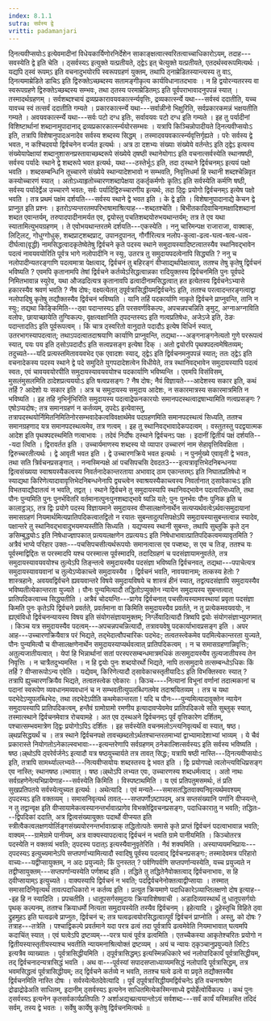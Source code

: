 ```yaml
---
index: 8.1.1
sutra: सर्वस्य द्वे
vritti: padamanjari
---
```


 ठ्नित्यवीप्सयोःऽ इत्येवमादीनां विधेयकार्यिणोरनिर्देशेन साकाङ्क्षत्वात्स्वरितत्वाच्चाधिकारोऽयम्, तदाह---सवस्येति द्वे इति चेति । ठ्सर्वस्यऽ इत्युक्ते यत्प्रतीयते, ठ्द्वेऽ इत् चेत्युक्ते यत्प्रतीयते, एतदर्थस्वरूपमित्यर्थः । यद्यपि ठ्स्वं रूपम्ऽ इति वचनादुभयोरपि स्वरूपग्रहणं युक्तम्, तथापि ठ्नाम्रेडितस्यान्त्यस्य तु वाऽ, ठ्नित्यमाम्रेडिते डाचिऽ इति द्विरुक्तेऽच्छब्दस्य सतामङ्गीकृत्य कार्यविधानातदभावः । न हि द्वयोरन्यतरस्य वा स्वरूपग्रहणे द्विरुक्तेऽच्छब्दस्य सम्भवः, तथा ठ्तस्य परमाम्रेडितम्ऽ इति पूर्वपराभावादनुपपन्नं स्यात् । तस्मादर्थग्रहणम् । सर्वशब्दश्चायं द्रव्यप्रकारावयवकार्त्स्न्यवृत्तिः, द्रव्यकार्त्स्न्ये यथा---सर्वस्वं ददातीति, यच्च यावच्च स्वं तत्सर्वं ददातीति गम्यते । प्रकारकार्त्स्न्ये यथा---सर्वान्नीनो भिक्षुरिति, सर्वप्रकारकमन्नं भक्षयतीति गम्यते । अवयवकार्त्स्न्ये यथा---सर्वः पटो दग्ध इतिः, सर्वावयवः पटो दग्ध इति गम्यते । इह तु पर्यादीनां विशिष्टार्थानां शब्दानामुपादानाद् द्रव्यप्रकारकार्त्स्न्ययोरसम्भवः । यत्रापि किञ्चिन्नोपादीयते ठ्नित्यवीप्सयोःऽ इति, तत्रापि विशेषानुपादअनादेव सर्वस्य शब्दस्य सिद्धम् । तस्मादवयवकार्त्स्न्यवृत्तिर्गृह्यते । परेः सर्वस्य द्वे भवतः, न कश्चिदवयो द्विर्वचनेन वर्ज्यत इत्यर्थः । अत्र ठा दशभ्यः संख्याः संख्येये वर्तन्तेऽ इति ठ्द्वेऽ इत्यस्य संख्येयापेक्षायां शब्दानुशासनप्रस्तावाच्छब्दरूपे संख्येये ठ्षष्ठी स्थानेयोगाऽ इति वचनात्सर्वस्येति स्थानषष्ठी, सर्वस्य पर्यादेः स्थाने द्वे शब्दरूपे भवत इत्यर्थः, यथा---ठस्तेर्भूःऽ इति, तदा ठ्स्थाने द्विर्वचनम्ऽ इत्ययं पक्षो भवति । शब्दसम्बन्धिनि तूच्चारणे संख्येये स्थान्यादेशभावो न सम्भवति, निवृत्तिधर्मा हि स्थानी शब्दश्चेन्निवृत कस्योच्चारणं स्यात् । अतोऽध्याहृतोच्चारणशब्दापेक्षया ठ्कर्तृकर्मणोः कृतिऽ इति सर्वस्येति कर्मणि षष्ठी, सर्वस्य पर्यादेर्द्वेअ उच्चारणे भवतः, सर्वः पर्यादिद्विरुच्चारणीय इत्यर्थः, तदा ठ्द्विः प्रयोगो द्विर्वचनम्ऽ इत्येष पक्षो भवति । तत्र प्रथमं पक्षंम दर्शयति---सर्वस्य स्थाने द्वे भवत इति । के द्वे इति । विशेषानुपादानाद्ये केचन द्वे प्राप्नुत इति प्रश्नः । इतरोऽप्यन्तरतमपरिभाषामाश्रित्याह---शब्दतश्चेति । बिभीतकादिवाचिनामक्षादिशब्दानां शब्दत एवान्तर्यम्, तरुपादपादीनामर्यत एव, द्वयोस्तु पचतिशब्दयोरुभयथान्तर्यम्; तत्र ते एव यथा स्यातामित्युभयग्रहणम् । ते एवोभयथान्तरतमे दर्शयति---एकस्येति । ननु चारिमन्पक्ष राजाराजा, वाक्वाक्, लिट्लिट्, गोधुग्गोधुक्, शब्दप्राट्शब्दप्राट्, उपानदुपानत्, गौर्गौरित्यत्र नलोप-कुत्वा-ढत्व-घत्व-षत्व-धत्व-दीर्घत्वा(वृद्धी) नामसिद्धत्वादकृतेष्वेतेषु द्विर्वचने कृते पदस्य स्थाने समुदायस्यादिष्टत्वातस्यैव स्थानिवद्भावेन पदत्वं नावयवयोरिति पूर्वत्र भागे नलोपादीनि न स्युः, उतरत्र तु समुदायपदत्वेनापि सिद्ध्यति ? ननु च नलोपादीन्यतरङ्गाणि पदत्वमात्रा पेक्षत्वाद्, द्विर्वचनं तु बहिरङ्गं वीप्साद्यर्थापेक्षत्वात्, ततश्च तेषु कृतेषु द्विर्वचनं भविष्यति ? एवमपि कृतानामपि तेषां द्विर्वचने कर्तव्येऽसिद्धत्वान्नका रादियुक्तस्य द्विर्वचनमिति पुनः पूर्वपदे निमितभावान्न स्युरेव, यथा औजढदित्यत्र कृतानावपि ढत्वादीनामसिद्धत्वात् हत इत्येतस्य द्विर्वचनेऽभ्यासे हकारस्यैव श्रवणं भवति ? नैष दोषः; वक्ष्यत्येतत् ठ्पूर्वत्रासिद्धीयमद्विर्वचनेऽ इति, ततश्च परत्वादन्तरङ्गत्वाद्वा नलोपादिषु कृतेषु तद्यौक्तस्यैव द्विर्वचनं भविष्यति । यानि तर्हि पदकार्याणि नाकृते द्विर्वचने प्राप्नुवन्ति, तानि न स्युः; तद्यथा किङ्किमिति---ठ्वा पदान्तस्यऽ इति परसवर्णविकल्पः, अपचन्नपचन्निति ङ्मुट्, अग्नाअग्नाविति वलोपः, छायाच्छायेति तुग्विकल्पः, वृक्षत्वक्षानिति ठ्पदन्तस्यऽ इति णत्वप्रतिषेधः, अजेऽजे इति, ठेङः पदान्तादतिऽ इति पूर्वरूपत्वम् । किं चात्र ठ्स्वरितो वानुदाते पदादौऽ इत्येष विधिर्न स्यात्, उतरभागस्यापदत्वात्; तथाऽपदत्वातदाश्रयाणि कार्याणि प्राप्नुवन्ति, तद्यथा---अङ्गनाङ्गनेत्यतो गुणे पररूपत्वं स्यात्, पयः पय इति ठ्सोऽपदादौऽ इति सत्वप्रसङ्ग इत्येषा दिक् । अतो द्वयोरपि पृथक्पदत्वमेषितव्यम्; तदुच्यते---यदि प्रत्यस्तमितावयवभेद एक एवादशः स्याद्, ठ्द्वेऽ इति द्विर्वचनमनुपपन्नं स्यात्; ततः ठ्द्वेऽ इति वचनादेकस्य पदस्य स्थाने द्वे पदे समुदिते युगपदादेशत्वेन विधीयेते, तत्र स्थानिवद्भावेन समुदायस्यापि पदत्वं स्वतः, एवं चावयवयोरपीति समुदायस्यावयवयोश्च पदकार्याणि भविष्यन्ति । एवमपि विसंविसम्, मुसलंमुसलमिति ठादेशप्रत्यययोःऽ इति षत्वप्रसङ्गः ? नैष दोषः; नैवं विज्ञायते---आदेशस्य सकार इति, कथं तर्हि ? आदेशो यः सकार इति । अत्र च समुदायस्य समुदाय आदेशः, न सकारमात्रस्य सकारमात्रमिति न भविष्यति । इह तहि नृभिर्नृभिरिति समुदायस्य पदत्वाद्रेफनकारयोः समानपदस्थत्वाद्रषाभ्यामिति णत्वप्रसङ्गः ? एषोऽप्यदोषः; तत्र समानग्रहणं न कर्तव्यम्, ठ्पदेऽ इत्येवास्तु, तत्रापदस्थयोर्निमितनिमितिनोरसम्भवादेकत्वविवक्षार्थमेव पदग्रहणमिति समानपदस्थत्वं सिध्यति, ततश्च समानग्रहणाद यत्र समानपदस्थत्वमेव, तत्र णत्वम् । इह तु स्थानिवद्भावादेकपदत्वम् । वस्तुतस्तु पदद्वयात्मक आदेश इति पृथक्पदस्थमिति णत्वाभावः । तदेवं निर्दोषः ठ्स्थाने द्विर्वचनऽ पक्षः । इदानीं द्वितीयं पक्षं दर्शयति---यदा त्विति । द्विरावर्तत इति । उच्चार्यमाणस्य शब्दस्य यो व्यापार उच्चारणं नाम सेहावृत्तिविवक्षिता । द्विरुच्चरतीत्यर्थः । द्वे आवृती भवत इति । द्वे उच्चारणक्रिये भवत इत्यर्थः । न पुनर्मुख्ये एवावृती द्वे भवतः, तथा सति त्रिर्वचनप्रसङ्गात् । नन्वस्मिन्पक्षे आं पचसिपचसि देवदत3---इत्यत्रावृत्तिभेदनिबन्धनया द्वित्वसंख्यया स्वाश्रयस्यैकत्वस्य निवर्तनादेकान्तरताया अभावाद् ठाम एकान्तरम्ऽ इति निघातप्रतिषेधो न स्याद्यथा किरिणेत्यादावावृत्तिभेदनिबन्धनेनापि द्व्यच्त्वेन स्वाश्रयस्यैकाच्त्वस्य निवर्तानात् ठ्सावेकाचःऽ इति विभतयाद्यौदातत्वं न भवति, तद्वत् । स्थाने द्विर्वचने तु समुदायस्यापि स्थानिवद्भावेन पदत्वात्सिध्यति, तथा पौनः पुन्यमिति पुनः पुनर्भवितरि वर्तमानात्पुनःपुनशब्दाद्भावे ष्यञि यते; पुनः पुनर्भवः पौनः पुनिक इति च कालाट्ठञ्ऽ, तत्र द्विः प्रयोगे पदस्य विज्ञायमाने समुदायस्व वीप्सालक्षणेनार्थेन सत्यप्यर्थवत्वेऽर्थवत्समुदायानां समासग्रहणं नियमार्थमित्यप्रातिपदिकत्वातद्वितो न रयातः सुबन्तादुत्पत्तिपक्षेऽपि समुदायस्यासुबन्तत्वान्न स्यादेव, पक्षान्तरे तु स्थानिवद्भावादुभयमप्यस्तीति सिध्यति । यद्यप्यस्य स्थानी सुबन्तः, तथापि सुब्लुकि कृते ठ्न ङसिम्बुद्ध्योःऽ इति निषेधाज्ज्ञापकात् प्रत्ययलक्षणेन ठप्रत्ययःऽ इति निषेधाभावात्प्रातिपदिकत्वमव्यावृतमिति ? अत्रैवं भाप्ये परिहार उक्तः---पचसिपचसीत्यर्थरूपयोः समानत्वात्स एव पच्शब्दः, स एव च तिङ्, ततश्च यः पूर्वस्माद्विद्दितः स परस्मादपि यश्च परस्मात्स पूर्वस्मादपि, तदादिग्रहणं च पदसंज्ञायामनुवर्तते, तत्र समुदायस्यावयवयोश्च तुल्येऽपि तिङ्न्तत्वे समुदायस्यैव पदसंज्ञा भविष्यति द्विर्वचनवत्, तद्यथा---पपाचेत्यत्र समुदायस्यावयवानां च तुल्येऽप्येकाच्त्वे समुदायस्यैव । द्विर्वचनं भवति, नावयवानाम्; तत्कस्य हेतोः ? शास्त्रहानेः, अवयवद्विर्वचने ह्यवयवान्तरे विषये समुदायविषये च शास्त्रं हीनं स्यात्, तद्वत्पदसंज्ञापि समुदायस्यैव भविष्यतीत्येकान्तरता युज्यते । पौनः पुन्यमित्यादौ तद्धितोऽप्युक्तेन न्यायेन समुदायस्य सुबन्तत्वात् प्रातिपदिकत्वाच्च सिद्ध्यतीति । अत्रैवं चोदयन्ति---प्रागेव द्विर्वचनात् पचसीत्यस्यामवस्थायां प्रवृता पदसंज्ञा किमति पुनः कृतेऽपि द्विर्वचने प्रवर्तते, प्रवर्तमाना वा किमिति समुदायस्यैव प्रवर्तते, न तु प्रत्येकमवयवयोः, न ह्यएवंविधो द्विर्वचनन्यायस्य विषय इति संयोगसंज्ञायामुक्तम्; निर्ग्लेयादित्यादौ त्रिष्वपि द्वयोः संयोगसंज्ञाभ्युपगमात् । किञ्च यत्र समुदायस्यैव पदत्वम्---अपचन्नपचन्नित्यादौ, तत्रावयवेषु पदकार्याभावप्रसङ्ग इति । अपर आह---उच्चारणक्रियैवात्र परं भिद्यते, तद्भेदात्वौपचारिकः पदभेदः; तत्वतस्त्वेकमेव पदमित्येकान्तरता युज्यते, पौनः पुन्यमित्यौ च वीप्सालक्षणेनार्थेन समुदायस्याप्यर्थवत्वात् प्रातिपदिकत्वम् । न च समासग्रहणान्निवृत्तिः; अतुल्यजातीयत्वात् । येपां हि भिन्नार्थानां सतां परस्परसम्बन्धमात्रमधिकं तत्समुदायस्यैव तुल्यजातीयस्य तेन निवृत्तिः । न चात्रैतदुभ्यमस्ति । न हि द्वयोः पुनः शब्दयोरर्थो भिद्यते, नापि तत्समुदाये तत्सम्बन्धोऽधिकः किं तर्हि ? वीप्सारूपोऽन्य एवेति । यद्येवम्, किरिणेत्यादौ ठ्सावेकाचस्तृतीयादिःऽ इति विभक्तिस्वरः स्यात् ? तत्रापि ह्युच्चारणक्रियैव भिद्यते, तत्वतस्त्वेक एवेकारः । किञ्च----नित्यानां विभूनां वर्णानां तदात्मकानां च पदानां स्वरूपेण व्यवधानमव्यवधानं च न सम्भवतीत्युपलब्धिगतमेव तदाश्रयितव्यम् । तत्र च यथा पदभेदेऽप्युपलब्धिभेदः, तथा तदभेदेऽपीति कथमेकान्तरता ! यदि च पौनः---पुन्यमित्यादावुक्तेन न्यायेन समुदायस्यापि प्रातिपदिकत्वम्, हन्तैवं ग्रामोग्रामो रमणीय इत्यादावप्येवमेव प्रातिपदिकत्वे सति सुब्लुक् स्यात्, तस्मात्स्थाने द्विर्वचनमेवात्र रोचयामहे । अत एव ठ्स्थअने द्विर्वचनम्ऽ पूर्वं वृत्तिकारेण दर्शितम्, पश्चात्सम्भवमात्रेण ठ्द्विः प्रयोगोऽपिऽ दर्शितः । इह सर्वस्येति वचनमलोऽन्त्यनिवृत्यर्थं वा स्यात्, षष्ठ।ल्र्थप्रसिद्धयर्थं च । तत्र स्थाने द्विर्वचनपक्षे तावच्छब्दतोऽर्थतश्चान्तरतमाभ्यां द्वाभ्यामादेशाभ्यां भाव्यम् । ये चैवं प्रकारास्ते नियोगतोऽनेकाल्स्वभावाः---इत्यन्तरेणापि सर्वग्रहणम् ठनेकाल्शित्सर्वस्यऽ इति सर्वस्य भविष्यति । षष्ठ।ल्र्थोऽपि ठ्परेर्वर्जनेऽ इत्यादौ यत्र षष्ठयुच्चार्यते तत्र तावत् सिद्धः; यत्रापि षष्ठी नास्ति---ठ्नित्यवीप्सयोःऽ इति, तत्रापि सामर्थ्याल्लभ्यते---नित्यवीप्सयोयः शब्दस्तस्य द्वे भवत इति । द्विः प्रयोगपक्षे त्वलोन्त्यविधिप्रसङ्ग एव नास्ति; स्थानषष्ठ।ल्भावात् । षष्ठ।ल्र्थोऽपि लभ्यत एवः, उच्चारणस्य शब्दधर्मत्वाद् । अतो नाथः सर्वग्रहणेनेत्यभिप्रायेणाह---सर्वस्येति किमिति । विस्पष्टाथमिति । य एवं प्रतिपतुमसमर्थः, तं प्रति सुखप्रतिपतये सर्वस्येत्युच्यत इत्यर्थः । अथेत्यादि । एवं मन्यते---समासतद्धितवाक्यनिवृत्यर्थमवश्यम् ठ्पदस्यऽ इति वक्तव्यम् । समासनिवृत्यर्थ तावत्---सप्तपर्णोऽष्टापदम्, अत्र सप्तसंख्यानि पर्णानि वीप्स्यन्ते, न तु तद्वान्वृक्ष इति वीप्सायामेकत्वस्यानन्तर्भावात्प्रागेव विभक्तेद्विवचनप्रसङ्गः, पदाधिकारातु न भवति; तद्धितः---द्विपदिकां ददाति, अत्र द्वित्वसंख्यायुक्तः पदार्थो वीप्स्यत इति स्त्रीत्वैकत्वलक्षणयोर्लिङ्गसंख्ययोरनन्तर्भावात्प्राक् तद्धितोत्पतेः समासे कृते प्राप्तं द्विर्वचनं पदत्वाभावान्न भवति; वाक्यम्---ग्रामेग्रामे पानीयम्, अत्र वाक्यस्यापदत्वाद् द्विर्वचनं न भवति ग्रामे पानीयमिति । किञ्चोतरत्र पदस्येति न वक्तव्यं भवति; ठ्पदस्य पदात्ऽ इत्यस्यैवानुवृतेरिति । नैवं शक्यमिति । अस्याप्ययमभिप्रायः---ठ्पदस्यऽ इत्युच्यमानेऽपि सप्तपर्णाभ्यामित्यादौ स्वादिषु पूर्वस्य पदत्वाद् द्विर्वचनप्रसङ्गः; तस्मादेवमत्र परिहारो वाच्यः---यद्वीप्सायुक्तम्, न अदः प्रयुज्यते; किं पुनस्तत् ? पर्वणिपर्वणि सप्तपर्णान्यस्येति, यच्च प्रयुज्यते न तद्वीप्सायुक्तम्---सप्तपर्णान्यस्येति पर्णशब्द इति । तद्धिते तु तद्धितेनैवोक्तत्वाद् द्विर्वचनाभावः, स हि ठ्वीप्सायाम्ऽ इत्युच्यते । वाक्यस्यापि द्विर्वचनं न भवति; पदद्विर्वचनेनोक्तत्वाद्वीप्सायाः । तस्मात् समासादिनिवृत्यर्थं तावत्पदाधिकारो न कर्तव्य इति । प्रत्युत क्रियमाणे पदाधिकारेऽव्याप्तिलक्षणो दोष इत्याह---इह हि न स्यादिति । प्रपचतीति । धातूपसर्गसमुदायः क्रियाविशेषवाची । अडादिव्यवस्थार्थं तु धातूपसर्गयोः पृथक् कल्पनम्, ततश्च क्रियाधर्मो नित्यता समुदायस्येति तस्यैव द्विर्वचनम् । इहेत्यादि । द्रुहेस्तृचि विहिते ठ्वा द्रुहमुहऽ इति घत्वढत्वे प्राप्नुतः, द्विर्वचनं च; तत्र घत्वढत्वयोरसिद्धत्वात्पूर्वं द्विर्वचनं प्राप्नोति । अस्तु, को दोषः ? तत्राह---तत्रेति । पश्चाद्विकल्पे प्रवर्तमाने यदा परत्र ढत्वं तदा पूर्वत्रापि ढत्वमेवेति नियमाभावात् घत्वमपि कदाचिंत् स्यात् । एवं घत्वेऽपि द्रष्टव्यम्---परत्र घत्वं पूर्वत्र ढत्वमिति । एतच्चैकस्या आकृतेश्चरितः प्रयोगो न द्वितीयस्यास्तृतीयस्याश्च भवतीति न्यायमनाश्रित्योक्तं द्रष्टव्यम् । अयं च न्यायः ठ्कृञ्चानुप्रयुज्यते लिटिऽ इत्यत्रैव व्याख्यातः । पूर्वत्रासिद्धीयमिति । ठ्पूर्वत्रासिद्धम्ऽ इत्यस्मिन्नधिकारे भवं नलोपादिकार्यं पूर्वत्रासिद्धीयम्, तद् द्विर्वचनादन्यत्रासिद्धं भवति । अथ वा---पूर्वस्यां सपादसप्ताध्याय्यमसिद्धं नलोपादि पूर्वत्रासिद्धम्, तत्र भवमसिद्धत्वं पूर्वत्रासिद्धीयम्; तद् द्विर्वचने कर्तव्ये न भवति, ततश्च घत्वे ढत्वे वा प्रवृते तद्यौक्तस्यैव द्विर्वचनमिति नास्ति दोषः । सर्वस्येत्येतदेवेत्यादि । पूर्वं ठ्पूर्वत्रासिद्धीयमद्विर्वचनेऽ इति वचनाश्रयेण द्रोढाद्रोढेअति साधितम्, इदानीम् ठ्सर्वस्यऽ इत्यनेन साधितमित्येकस्मिन्साध्ये द्वयोर्हेत्वोर्विकल्पः । कथं पुनः ठ्सर्वस्यऽ इत्यनेन कृतसर्वकार्यप्रतिपतिः ? अर्शाअद्यच्प्रत्ययान्तोऽयं सर्वशब्दः---सर्वं कार्यं यस्मिन्नस्ति तदिदं सर्वम्, तस्य द्वे भवतः । सर्वेषु कार्येषु कृतेषु द्विर्वचनमित्यर्थः ॥